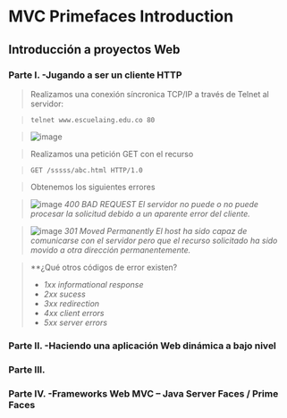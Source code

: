 # MVC Primefaces Introduction
## Introducción a proyectos Web

### Parte I. -Jugando a ser un cliente HTTP
> Realizamos una conexión síncronica TCP/IP a través de Telnet al servidor:


> ``` telnet www.escuelaing.edu.co 80 ``` 


> ![image](https://user-images.githubusercontent.com/59893804/93660244-4b6cd380-fa12-11ea-94d1-5d95016488bd.png)
> 

> Realizamos una petición GET con el recurso 


> ``` GET /sssss/abc.html HTTP/1.0 ```


> Obtenemos los siguientes errores

> ![image](https://user-images.githubusercontent.com/59893804/93660615-7ce79e00-fa16-11ea-9aa7-4bf5000b8b3b.png)
> _400 BAD REQUEST
El servidor no puede o no puede procesar la solicitud debido a un aparente error del cliente._

> ![image](https://user-images.githubusercontent.com/59893804/93660720-6261f480-fa17-11ea-8184-dac2b7859e19.png)
> _301 Moved Permanently
El host ha sido capaz de comunicarse con el servidor pero que el recurso solicitado ha sido movido a otra dirección permanentemente._

> **¿Qué otros códigos de error existen?
> * _1xx informational response_
> * _2xx sucess_
> * _3xx redirection_
> * _4xx client errors_
> * _5xx server errors_





### Parte II. -Haciendo una aplicación Web dinámica a bajo nivel
### Parte III.
### Parte IV. -Frameworks Web MVC – Java Server Faces / Prime Faces
